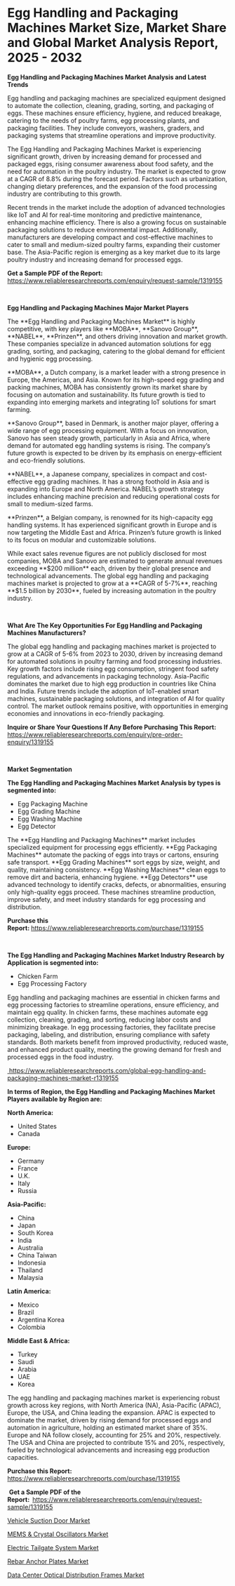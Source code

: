 <p><h1>Egg Handling and Packaging Machines Market Size, Market Share and Global Market Analysis Report, 2025 - 2032</h1></p><p><strong>Egg Handling and Packaging Machines Market Analysis and Latest Trends</strong></p>
<p><p>Egg handling and packaging machines are specialized equipment designed to automate the collection, cleaning, grading, sorting, and packaging of eggs. These machines ensure efficiency, hygiene, and reduced breakage, catering to the needs of poultry farms, egg processing plants, and packaging facilities. They include conveyors, washers, graders, and packaging systems that streamline operations and improve productivity.</p><p>The Egg Handling and Packaging Machines Market is experiencing significant growth, driven by increasing demand for processed and packaged eggs, rising consumer awareness about food safety, and the need for automation in the poultry industry. The market is expected to grow at a CAGR of 8.8% during the forecast period. Factors such as urbanization, changing dietary preferences, and the expansion of the food processing industry are contributing to this growth.</p><p>Recent trends in the market include the adoption of advanced technologies like IoT and AI for real-time monitoring and predictive maintenance, enhancing machine efficiency. There is also a growing focus on sustainable packaging solutions to reduce environmental impact. Additionally, manufacturers are developing compact and cost-effective machines to cater to small and medium-sized poultry farms, expanding their customer base. The Asia-Pacific region is emerging as a key market due to its large poultry industry and increasing demand for processed eggs.</p></p>
<p><strong>Get a Sample PDF of the Report:&nbsp;</strong> <a href="https://www.reliableresearchreports.com/enquiry/request-sample/1319155?utm_campaign=13&utm_medium=2&utm_source=Github&utm_content=ia&utm_term=20012025&utm_id=egg-handling-and-packaging-machines">https://www.reliableresearchreports.com/enquiry/request-sample/1319155</a></p>
<p>&nbsp;</p>
<p><strong>Egg Handling and Packaging Machines Major Market Players</strong></p>
<p><p>The **Egg Handling and Packaging Machines Market** is highly competitive, with key players like **MOBA**, **Sanovo Group**, **NABEL**, **Prinzen**, and others driving innovation and market growth. These companies specialize in advanced automation solutions for egg grading, sorting, and packaging, catering to the global demand for efficient and hygienic egg processing.</p><p>**MOBA**, a Dutch company, is a market leader with a strong presence in Europe, the Americas, and Asia. Known for its high-speed egg grading and packing machines, MOBA has consistently grown its market share by focusing on automation and sustainability. Its future growth is tied to expanding into emerging markets and integrating IoT solutions for smart farming.</p><p>**Sanovo Group**, based in Denmark, is another major player, offering a wide range of egg processing equipment. With a focus on innovation, Sanovo has seen steady growth, particularly in Asia and Africa, where demand for automated egg handling systems is rising. The company’s future growth is expected to be driven by its emphasis on energy-efficient and eco-friendly solutions.</p><p>**NABEL**, a Japanese company, specializes in compact and cost-effective egg grading machines. It has a strong foothold in Asia and is expanding into Europe and North America. NABEL’s growth strategy includes enhancing machine precision and reducing operational costs for small to medium-sized farms.</p><p>**Prinzen**, a Belgian company, is renowned for its high-capacity egg handling systems. It has experienced significant growth in Europe and is now targeting the Middle East and Africa. Prinzen’s future growth is linked to its focus on modular and customizable solutions.</p><p>While exact sales revenue figures are not publicly disclosed for most companies, MOBA and Sanovo are estimated to generate annual revenues exceeding **$200 million** each, driven by their global presence and technological advancements. The global egg handling and packaging machines market is projected to grow at a **CAGR of 5-7%**, reaching **$1.5 billion by 2030**, fueled by increasing automation in the poultry industry.</p></p>
<p>&nbsp;</p>
<p><strong>What Are The Key Opportunities For Egg Handling and Packaging Machines Manufacturers?</strong></p>
<p><p>The global egg handling and packaging machines market is projected to grow at a CAGR of 5-6% from 2023 to 2030, driven by increasing demand for automated solutions in poultry farming and food processing industries. Key growth factors include rising egg consumption, stringent food safety regulations, and advancements in packaging technology. Asia-Pacific dominates the market due to high egg production in countries like China and India. Future trends include the adoption of IoT-enabled smart machines, sustainable packaging solutions, and integration of AI for quality control. The market outlook remains positive, with opportunities in emerging economies and innovations in eco-friendly packaging.</p></p>
<p><strong>Inquire or Share Your Questions If Any Before Purchasing This Report:</strong> <a href="https://www.reliableresearchreports.com/enquiry/pre-order-enquiry/1319155?utm_campaign=13&utm_medium=2&utm_source=Github&utm_content=ia&utm_term=20012025&utm_id=egg-handling-and-packaging-machines">https://www.reliableresearchreports.com/enquiry/pre-order-enquiry/1319155</a></p>
<p>&nbsp;</p>
<p><strong>Market Segmentation</strong></p>
<p><strong>The Egg Handling and Packaging Machines Market Analysis by types is segmented into:</strong></p>
<p><ul><li>Egg Packaging Machine</li><li>Egg Grading Machine</li><li>Egg Washing Machine</li><li>Egg Detector</li></ul></p>
<p><p>The **Egg Handling and Packaging Machines** market includes specialized equipment for processing eggs efficiently. **Egg Packaging Machines** automate the packing of eggs into trays or cartons, ensuring safe transport. **Egg Grading Machines** sort eggs by size, weight, and quality, maintaining consistency. **Egg Washing Machines** clean eggs to remove dirt and bacteria, enhancing hygiene. **Egg Detectors** use advanced technology to identify cracks, defects, or abnormalities, ensuring only high-quality eggs proceed. These machines streamline production, improve safety, and meet industry standards for egg processing and distribution.</p></p>
<p><strong>Purchase this Report:&nbsp;</strong><a href="https://www.reliableresearchreports.com/purchase/1319155?utm_campaign=13&utm_medium=2&utm_source=Github&utm_content=ia&utm_term=20012025&utm_id=egg-handling-and-packaging-machines">https://www.reliableresearchreports.com/purchase/1319155</a></p>
<p>&nbsp;</p>
<p><strong>The Egg Handling and Packaging Machines Market Industry Research by Application is segmented into:</strong></p>
<p><ul><li>Chicken Farm</li><li>Egg Processing Factory</li></ul></p>
<p><p>Egg handling and packaging machines are essential in chicken farms and egg processing factories to streamline operations, ensure efficiency, and maintain egg quality. In chicken farms, these machines automate egg collection, cleaning, grading, and sorting, reducing labor costs and minimizing breakage. In egg processing factories, they facilitate precise packaging, labeling, and distribution, ensuring compliance with safety standards. Both markets benefit from improved productivity, reduced waste, and enhanced product quality, meeting the growing demand for fresh and processed eggs in the food industry.</p></p>
<p><a href="https://www.reliableresearchreports.com/global-egg-handling-and-packaging-machines-market-r1319155?utm_campaign=13&utm_medium=2&utm_source=Github&utm_content=ia&utm_term=20012025&utm_id=egg-handling-and-packaging-machines">&nbsp;https://www.reliableresearchreports.com/global-egg-handling-and-packaging-machines-market-r1319155</a></p>
<p><strong>In terms of Region, the Egg Handling and Packaging Machines Market Players available by Region are:</strong></p>
<p>
    <p> <strong> North America: </strong>
        <ul>
            <li>United States</li>
            <li>Canada</li>
        </ul>
        </p> 
    <p> <strong> Europe: </strong>
        <ul>
            <li>Germany</li>
            <li>France</li>
            <li>U.K.</li>
            <li>Italy</li>
            <li>Russia</li>
        </ul>
        </p> 
    <p> <strong> Asia-Pacific: </strong>
        <ul>
            <li>China</li>
            <li>Japan</li>
            <li>South Korea</li>
            <li>India</li>
            <li>Australia</li>
            <li>China Taiwan</li>
            <li>Indonesia</li>
            <li>Thailand</li>
            <li>Malaysia</li>
        </ul>
        </p> 
    <p> <strong> Latin America: </strong>
        <ul>
            <li>Mexico</li>
            <li>Brazil</li>
            <li>Argentina Korea</li>
            <li>Colombia</li>
        </ul>
        </p> 
    <p> <strong> Middle East & Africa: </strong>
        <ul>
            <li>Turkey</li>
            <li>Saudi</li>
            <li>Arabia</li>
            <li>UAE</li>
            <li>Korea</li>
        </ul>
    </p>
    </p>
<p><p>The egg handling and packaging machines market is experiencing robust growth across key regions, with North America (NA), Asia-Pacific (APAC), Europe, the USA, and China leading the expansion. APAC is expected to dominate the market, driven by rising demand for processed eggs and automation in agriculture, holding an estimated market share of 35%. Europe and NA follow closely, accounting for 25% and 20%, respectively. The USA and China are projected to contribute 15% and 20%, respectively, fueled by technological advancements and increasing egg production capacities.</p></p>
<p><strong>Purchase this Report: </strong><a href="https://www.reliableresearchreports.com/purchase/1319155?utm_campaign=13&utm_medium=2&utm_source=Github&utm_content=ia&utm_term=20012025&utm_id=egg-handling-and-packaging-machines">https://www.reliableresearchreports.com/purchase/1319155</a></p>
<p>&nbsp;<strong>Get a Sample PDF of the Report:&nbsp;&nbsp;</strong><a href="https://www.reliableresearchreports.com/enquiry/request-sample/1319155?utm_campaign=13&utm_medium=2&utm_source=Github&utm_content=ia&utm_term=20012025&utm_id=egg-handling-and-packaging-machines">https://www.reliableresearchreports.com/enquiry/request-sample/1319155</a></p>
<p><strong></strong></p>
<p><p><a href="https://www.linkedin.com/pulse/driving-forces-behind-vehicle-suction-door-market-expansion-uqztf?utm_campaign=13&utm_medium=2&utm_source=Github&utm_content=ia&utm_term=20012025&utm_id=egg-handling-and-packaging-machines">Vehicle Suction Door Market</a></p><p><a href="https://github.com/GenaGaines34/Market-Research-Report-List-1/blob/main/mems-crystal-oscillators-market.md?utm_campaign=13&utm_medium=2&utm_source=Github&utm_content=ia&utm_term=20012025&utm_id=egg-handling-and-packaging-machines">MEMS & Crystal Oscillators Market</a></p><p><a href="https://www.linkedin.com/pulse/evaluating-current-future-growth-potential-electric-tailgate-rrj0f?utm_campaign=13&utm_medium=2&utm_source=Github&utm_content=ia&utm_term=20012025&utm_id=egg-handling-and-packaging-machines">Electric Tailgate System Market</a></p><p><a href="https://www.linkedin.com/pulse/global-rebar-anchor-plates-market-pulse-trends-growth-0zoyf?utm_campaign=13&utm_medium=2&utm_source=Github&utm_content=ia&utm_term=20012025&utm_id=egg-handling-and-packaging-machines">Rebar Anchor Plates Market</a></p><p><a href="https://github.com/JakirUddin511/Market-Research-Report-List-1/blob/main/data-center-optical-distribution-frames-market.md?utm_campaign=13&utm_medium=2&utm_source=Github&utm_content=ia&utm_term=20012025&utm_id=egg-handling-and-packaging-machines">Data Center Optical Distribution Frames Market</a></p></p>